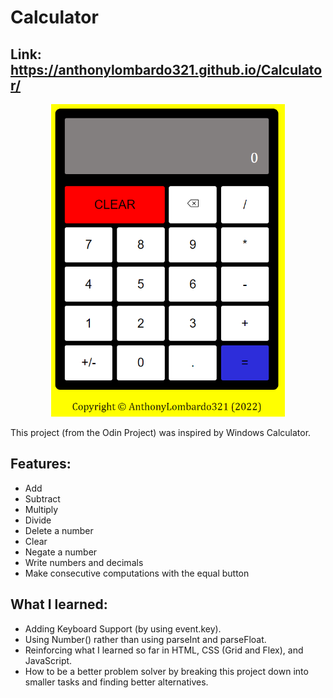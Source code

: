 # Calculator
## Link: https://anthonylombardo321.github.io/Calculator/
<p align="center">
    <img src="images/Calculator.png" height="500">
</p>

This project (from the Odin Project) was inspired by Windows Calculator.

## Features:
* Add
* Subtract
* Multiply
* Divide
* Delete a number
* Clear
* Negate a number
* Write numbers and decimals
* Make consecutive computations with the equal button

## What I learned:
* Adding Keyboard Support (by using event.key).
* Using Number() rather than using parseInt and parseFloat.
* Reinforcing what I learned so far in HTML, CSS (Grid and Flex), and JavaScript.
* How to be a better problem solver by breaking this project down into smaller tasks and finding better alternatives.
